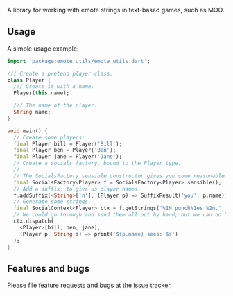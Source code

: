 A library for working with emote strings in text-based games, such as MOO.

## Usage

A simple usage example:

```dart
import 'package:emote_utils/emote_utils.dart';

/// Create a pretend player class.
class Player {
  /// Create it with a name.
  Player(this.name);

  /// The name of the player.
  String name;
}

void main() {
  // Create some players:
  final Player bill = Player('Bill');
  final Player ben = Player('Ben');
  final Player jane = Player('Jane');
  // Create a socials factory, bound to the Player type.
  //
  // The SocialsFactory.sensible constructor gives you some reasonable defaults (at least in english), ensuring that word endings like "y", "es", and "s" work as expected.
  final SocialsFactory<Player> f = SocialsFactory<Player>.sensible();
  // Add a suffix, to give us player names.
  f.addSuffix(<String>['n'], (Player p) => SuffixResult('you', p.name));
  // Generate some strings.
  final SocialContext<Player> ctx = f.getStrings('%1N punch%1es %2n.', <Player>[jane, bill]);
  // We could go through and send them all out by hand, but we can do better:
  ctx.dispatch(
    <Player>[bill, ben, jane],
    (Player p, String s) => print('${p.name} sees: $s')
  );
}
```

## Features and bugs

Please file feature requests and bugs at the [issue tracker](https://github.com/chrisnorman7/emote_utils/issues).
